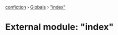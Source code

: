 [confiction](../README.md) › [Globals](../globals.md) › ["index"](_index_.md)

# External module: "index"


